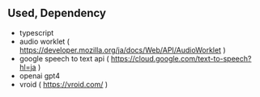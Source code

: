 ## Used, Dependency

- typescript
- audio worklet ( https://developer.mozilla.org/ja/docs/Web/API/AudioWorklet )
- google speech to text api ( https://cloud.google.com/text-to-speech?hl=ja )
- openai gpt4
- vroid ( https://vroid.com/ )
